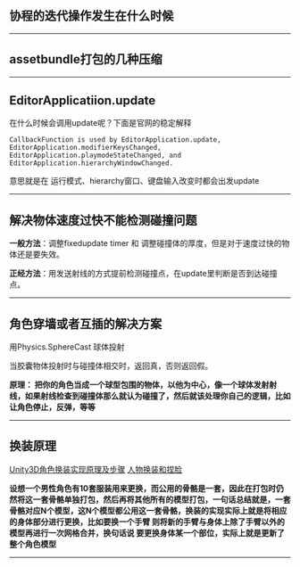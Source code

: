 ## 协程的迭代操作发生在什么时候  

******  

## assetbundle打包的几种压缩 

******  

## EditorApplicatiion.update 

在什么时候会调用update呢？下面是官网的稳定解释

```
CallbackFunction is used by EditorApplication.update, EditorApplication.modifierKeysChanged,
EditorApplication.playmodeStateChanged, and EditorApplication.hierarchyWindowChanged.
```
意思就是在 运行模式、hierarchy窗口、键盘输入改变时都会出发update

******  

## 解决物体速度过快不能检测碰撞问题 

**一般方法**：调整fixedupdate timer 和 调整碰撞体的厚度，但是对于速度过快的物体还是要失效。

**正经方法**：用发送射线的方式提前检测碰撞点，在update里判断是否到达碰撞点。

******  

## 角色穿墙或者互插的解决方案 

用Physics.SphereCast 球体投射

当胶囊物体投射时与碰撞体相交时，返回真，否则返回假。

**原理： 把你的角色当成一个球型包围的物体，以他为中心，像一个球体发射射线，如果射线检查到碰撞体那么就认为碰撞了，然后就该处理你自己的逻辑，比如让角色停止，反弹，等等**
******  

## 换装原理 

[Unity3D角色换装实现原理及步骤](https://blog.csdn.net/chinadana/article/details/50311205) 
[人物换装和捏脸](https://blog.csdn.net/a352614834/article/details/79435549?utm_source=blogxgwz0)

**设想一个男性角色有10套服装用来更换，而公用的骨骼是一套，因此在打包时仍然将这一套骨骼单独打包，然后再将其他所有的模型打包，一句话总结就是，一套骨骼对应N个模型，这N个模型都公用这一套骨骼，换装的实现实际上就是将相应的身体部分进行更换，比如要换一个手臂  则将新的手臂与身体上除了手臂以外的模型再进行一次网格合并，换句话说  要更换身体某一个部位，实际上就是更新了整个角色模型**

******

